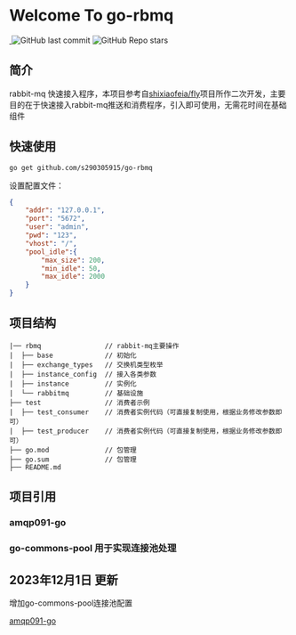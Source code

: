 # Welcome To go-rbmq

<a href="https://github.com/s290305915">
    <img src="https://badgen.net/badge/Github/s290305915?icon=github" alt="">
</a>
<img alt="GitHub last commit" src="https://img.shields.io/github/last-commit/s290305915/go-rmbq">
<img alt="GitHub Repo stars" src="https://img.shields.io/github/stars/s290305915/go-rmbq?style=social">

## 简介

rabbit-mq 快速接入程序，本项目参考自[shixiaofeia/fly](https://github.com/shixiaofeia/fly)项目所作二次开发，主要目的在于快速接入rabbit-mq推送和消费程序，引入即可使用，无需花时间在基础组件

## 快速使用

```
go get github.com/s290305915/go-rbmq
```

设置配置文件：
```json
{
    "addr": "127.0.0.1",
    "port": "5672",
    "user": "admin",
    "pwd": "123",
    "vhost": "/",
    "pool_idle":{
        "max_size": 200,
        "min_idle": 50,
        "max_idle": 2000
    }
}
```


## 项目结构

```
|── rbmq                // rabbit-mq主要操作
|  ├── base             // 初始化
|  ├── exchange_types   // 交换机类型枚举
|  ├── instance_config  // 接入各类参数
|  ├── instance         // 实例化
|  └── rabbitmq         // 基础设施
├── test                // 消费者示例
|  ├── test_consumer    // 消费者实例代码（可直接复制使用，根据业务修改参数即可）
|  ├── test_producer    // 消费者实例代码（可直接复制使用，根据业务修改参数即可）
├── go.mod              // 包管理    
├── go.sum              // 包管理    
├── README.md
```

## 项目引用

### amqp091-go
### go-commons-pool 用于实现连接池处理

## 2023年12月1日 更新
增加go-commons-pool连接池配置

[amqp091-go](github.com/rabbitmq/amqp091-go)